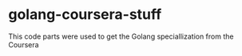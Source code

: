 # golang-coursera-stuff
This code parts were used to get the Golang speciallization from the Coursera
